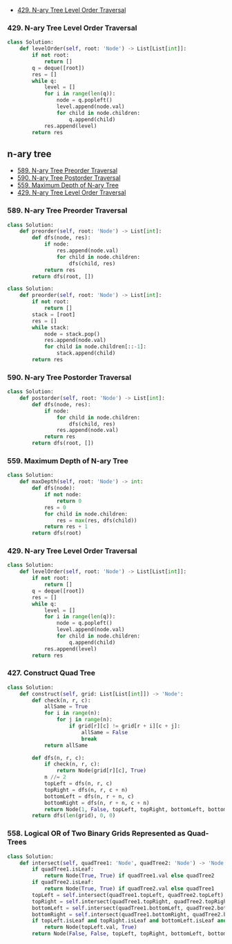 * [429. N-ary Tree Level Order Traversal](#429-n-ary-tree-level-order-traversal)


### 429. N-ary Tree Level Order Traversal

```python
class Solution:
    def levelOrder(self, root: 'Node') -> List[List[int]]:
        if not root:
            return []
        q = deque([root])
        res = []
        while q:
            level = []
            for i in range(len(q)):
                node = q.popleft()
                level.append(node.val)
                for child in node.children:
                    q.append(child)
            res.append(level)
        return res
```

## n-ary tree

* [589. N-ary Tree Preorder Traversal](#589-n-ary-tree-preorder-traversal)
* [590. N-ary Tree Postorder Traversal](#590-n-ary-tree-postorder-traversal)
* [559. Maximum Depth of N-ary Tree](#559-maximum-depth-of-n-ary-tree)
* [429. N-ary Tree Level Order Traversal](#429-n-ary-tree-level-order-traversal)

### 589. N-ary Tree Preorder Traversal

```python
class Solution:
    def preorder(self, root: 'Node') -> List[int]:
        def dfs(node, res):
            if node:
                res.append(node.val)
                for child in node.children:
                    dfs(child, res)
            return res 
        return dfs(root, [])
```

```python
class Solution:
    def preorder(self, root: 'Node') -> List[int]:
        if not root:
            return []
        stack = [root]
        res = []
        while stack:
            node = stack.pop()
            res.append(node.val)
            for child in node.children[::-1]:
                stack.append(child)
        return res 
```

### 590. N-ary Tree Postorder Traversal

```python
class Solution:
    def postorder(self, root: 'Node') -> List[int]:
        def dfs(node, res):
            if node:
                for child in node.children:
                    dfs(child, res)
                res.append(node.val)
            return res 
        return dfs(root, [])
```

### 559. Maximum Depth of N-ary Tree

```python
class Solution:
    def maxDepth(self, root: 'Node') -> int:
        def dfs(node):
            if not node:
                return 0
            res = 0
            for child in node.children:
                res = max(res, dfs(child))
            return res + 1
        return dfs(root)
```

### 429. N-ary Tree Level Order Traversal

```python
class Solution:
    def levelOrder(self, root: 'Node') -> List[List[int]]:
        if not root:
            return []
        q = deque([root])
        res = []
        while q:
            level = []
            for i in range(len(q)):
                node = q.popleft()
                level.append(node.val)
                for child in node.children:
                    q.append(child)
            res.append(level)
        return res
```



### 427. Construct Quad Tree

```python
class Solution:
    def construct(self, grid: List[List[int]]) -> 'Node':
        def check(n, r, c):
            allSame = True 
            for i in range(n):
                for j in range(n):
                    if grid[r][c] != grid[r + i][c + j]:
                        allSame = False 
                        break
            return allSame

        def dfs(n, r, c):
            if check(n, r, c):
                return Node(grid[r][c], True)
            n //= 2 
            topLeft = dfs(n, r, c)
            topRight = dfs(n, r, c + n)
            bottomLeft = dfs(n, r + n, c)
            bottomRight = dfs(n, r + n, c + n)
            return Node(1, False, topLeft, topRight, bottomLeft, bottomRight)
        return dfs(len(grid), 0, 0)
```

### 558. Logical OR of Two Binary Grids Represented as Quad-Trees

```python
class Solution:
    def intersect(self, quadTree1: 'Node', quadTree2: 'Node') -> 'Node':
        if quadTree1.isLeaf:
            return Node(True, True) if quadTree1.val else quadTree2
        if quadTree2.isLeaf:
            return Node(True, True) if quadTree2.val else quadTree1
        topLeft = self.intersect(quadTree1.topLeft, quadTree2.topLeft)
        topRight = self.intersect(quadTree1.topRight, quadTree2.topRight)
        bottomLeft = self.intersect(quadTree1.bottomLeft, quadTree2.bottomLeft)
        bottomRight = self.intersect(quadTree1.bottomRight, quadTree2.bottomRight)
        if topLeft.isLeaf and topRight.isLeaf and bottomLeft.isLeaf and bottomRight.isLeaf and topLeft.val == topRight.val == bottomLeft.val == bottomRight.val:
            return Node(topLeft.val, True)
        return Node(False, False, topLeft, topRight, bottomLeft, bottomRight)
```